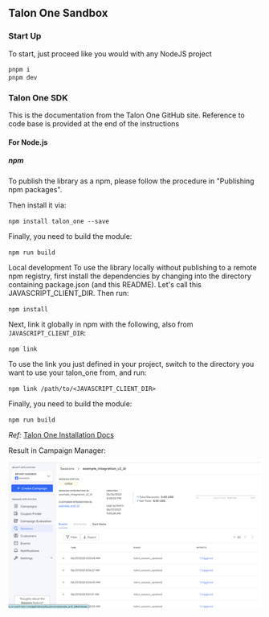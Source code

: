## Talon One Sandbox

### Start Up
To start, just proceed like you would with any NodeJS project

```shell
pnpm i 
pnpm dev
```

### Talon One SDK

This is the documentation from the Talon One GitHub site. Reference to code base is provided at the end of the instructions

#### For Node.js
##### npm

To publish the library as a npm, please follow the procedure in "Publishing npm packages".

Then install it via:

`npm install talon_one --save`

Finally, you need to build the module:

`npm run build`

Local development
To use the library locally without publishing to a remote npm registry, first install the dependencies by changing into the directory containing package.json (and this README). Let's call this JAVASCRIPT_CLIENT_DIR. Then run:

`npm install`

Next, link it globally in npm with the following, also from `JAVASCRIPT_CLIENT_DIR`:

`npm link`

To use the link you just defined in your project, switch to the directory you want to use your talon_one from, and run:

`npm link /path/to/<JAVASCRIPT_CLIENT_DIR>`

Finally, you need to build the module:

`npm run build`

*Ref:* [Talon One Installation Docs](https://github.com/mbryantDB/talonOne-sandbox.git)

Result in Campaign Manager:

![SessionCreation_Screenshot.png](./assets/SessionCreation_Screenshot.png)